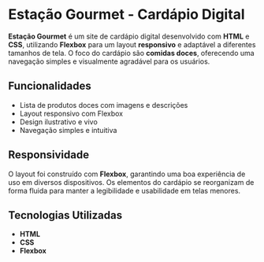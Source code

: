 # Estação Gourmet - Cardápio Digital

**Estação Gourmet** é um site de cardápio digital desenvolvido com **HTML** e **CSS**, utilizando **Flexbox** para um layout **responsivo** e adaptável a diferentes tamanhos de tela. O foco do cardápio são **comidas doces**, oferecendo uma navegação simples e visualmente agradável para os usuários.

## Funcionalidades

- Lista de produtos doces com imagens e descrições
- Layout responsivo com Flexbox
- Design ilustrativo e vivo
- Navegação simples e intuitiva

## Responsividade

O layout foi construído com **Flexbox**, garantindo uma boa experiência de uso em diversos dispositivos. Os elementos do cardápio se reorganizam de forma fluida para manter a legibilidade e usabilidade em telas menores.

## Tecnologias Utilizadas

- **HTML**  
- **CSS**  
- **Flexbox**

